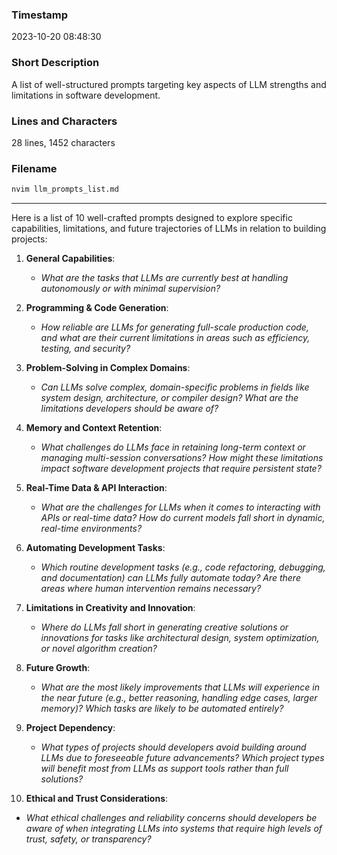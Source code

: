 
### Timestamp
2023-10-20 08:48:30

### Short Description
A list of well-structured prompts targeting key aspects of LLM strengths and limitations in software development.

### Lines and Characters
28 lines, 1452 characters

### Filename
```bash
nvim llm_prompts_list.md
```

---

Here is a list of 10 well-crafted prompts designed to explore specific capabilities, limitations, and future trajectories of LLMs in relation to building projects:

1. **General Capabilities**:
   - *What are the tasks that LLMs are currently best at handling autonomously or with minimal supervision?*

2. **Programming & Code Generation**:
   - *How reliable are LLMs for generating full-scale production code, and what are their current limitations in areas such as efficiency, testing, and security?*

3. **Problem-Solving in Complex Domains**:
   - *Can LLMs solve complex, domain-specific problems in fields like system design, architecture, or compiler design? What are the limitations developers should be aware of?*

4. **Memory and Context Retention**:
   - *What challenges do LLMs face in retaining long-term context or managing multi-session conversations? How might these limitations impact software development projects that require persistent state?*

5. **Real-Time Data & API Interaction**:
   - *What are the challenges for LLMs when it comes to interacting with APIs or real-time data? How do current models fall short in dynamic, real-time environments?*

6. **Automating Development Tasks**:
   - *Which routine development tasks (e.g., code refactoring, debugging, and documentation) can LLMs fully automate today? Are there areas where human intervention remains necessary?*

7. **Limitations in Creativity and Innovation**:
   - *Where do LLMs fall short in generating creative solutions or innovations for tasks like architectural design, system optimization, or novel algorithm creation?*

8. **Future Growth**:
   - *What are the most likely improvements that LLMs will experience in the near future (e.g., better reasoning, handling edge cases, larger memory)? Which tasks are likely to be automated entirely?*

9. **Project Dependency**:
   - *What types of projects should developers avoid building around LLMs due to foreseeable future advancements? Which project types will benefit most from LLMs as support tools rather than full solutions?*

10. **Ethical and Trust Considerations**:
   - *What ethical challenges and reliability concerns should developers be aware of when integrating LLMs into systems that require high levels of trust, safety, or transparency?*


